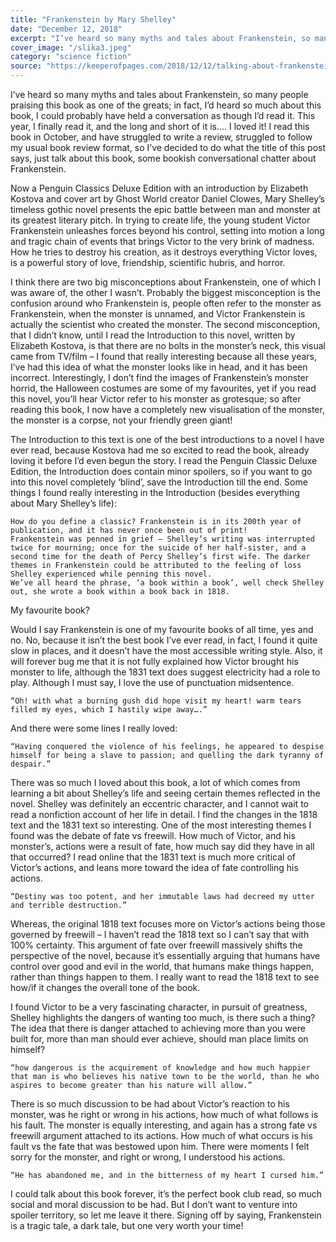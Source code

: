 ```yaml
---
title: "Frankenstein by Mary Shelley"
date: "December 12, 2018"
excerpt: "I’ve heard so many myths and tales about Frankenstein, so many people praising this book as one of the greats; in fact, I’d heard so much about this book, I could probably have held a conversation as though I’d read it."
cover_image: "/slika3.jpeg"
category: "science fiction"
source: "https://keeperofpages.com/2018/12/12/talking-about-frankenstein-by-mary-shelley/"
---
```


I’ve heard so many myths and tales about Frankenstein, so many people praising this book as one of the greats; in fact, I’d heard so much about this book, I could probably have held a conversation as though I’d read it. This year, I finally read it, and the long and short of it is…. I loved it! I read this book in October, and have struggled to write a review, struggled to follow my usual book review format, so I’ve decided to do what the title of this post says, just talk about this book, some bookish conversational chatter about Frankenstein.

Now a Penguin Classics Deluxe Edition with an introduction by Elizabeth Kostova and cover art by Ghost World creator Daniel Clowes, Mary Shelley’s timeless gothic novel presents the epic battle between man and monster at its greatest literary pitch. In trying to create life, the young student Victor Frankenstein unleashes forces beyond his control, setting into motion a long and tragic chain of events that brings Victor to the very brink of madness. How he tries to destroy his creation, as it destroys everything Victor loves, is a powerful story of love, friendship, scientific hubris, and horror.

I think there are two big misconceptions about Frankenstein, one of which I was aware of, the other I wasn’t. Probably the biggest misconception is the confusion around who Frankenstein is, people often refer to the monster as Frankenstein, when the monster is unnamed, and Victor Frankenstein is actually the scientist who created the monster. The second misconception, that I didn’t know, until I read the Introduction to this novel, written by Elizabeth Kostova, is that there are no bolts in the monster’s neck, this visual came from TV/film – I found that really interesting because all these years, I’ve had this idea of what the monster looks like in head, and it has been incorrect. Interestingly, I don’t find the images of Frankenstein’s monster horrid, the Halloween costumes are some of my favourites, yet if you read this novel, you’ll hear Victor refer to his monster as grotesque; so after reading this book, I now have a completely new visualisation of the monster, the monster is a corpse, not your friendly green giant!

The Introduction to this text is one of the best introductions to a novel I have ever read, because Kostova had me so excited to read the book, already loving it before I’d even begun the story. I read the Penguin Classic Deluxe Edition, the Introduction does contain minor spoilers, so if you want to go into this novel completely ‘blind’, save the Introduction till the end. Some things I found really interesting in the Introduction (besides everything about Mary Shelley’s life):

    How do you define a classic? Frankenstein is in its 200th year of publication, and it has never once been out of print!
    Frankenstein was penned in grief – Shelley’s writing was interrupted twice for mourning; once for the suicide of her half-sister, and a second time for the death of Percy Shelley’s first wife. The darker themes in Frankenstein could be attributed to the feeling of loss Shelley experienced while penning this novel.
    We’ve all heard the phrase, ‘a book within a book’, well check Shelley out, she wrote a book within a book back in 1818.

My favourite book?

Would I say Frankenstein is one of my favourite books of all time, yes and no. No, because it isn’t the best book I’ve ever read, in fact, I found it quite slow in places, and it doesn’t have the most accessible writing style. Also, it will forever bug me that it is not fully explained how Victor brought his monster to life, although the 1831 text does suggest electricity had a role to play. Although I must say, I love the use of punctuation midsentence.

    “Oh! with what a burning gush did hope visit my heart! warm tears filled my eyes, which I hastily wipe away….”

And there were some lines I really loved:

    “Having conquered the violence of his feelings, he appeared to despise himself for being a slave to passion; and quelling the dark tyranny of despair.”

There was so much I loved about this book, a lot of which comes from learning a bit about Shelley’s life and seeing certain themes reflected in the novel. Shelley was definitely an eccentric character, and I cannot wait to read a nonfiction account of her life in detail. I find the changes in the 1818 text and the 1831 text so interesting. One of the most interesting themes I found was the debate of fate vs freewill. How much of Victor, and his monster’s, actions were a result of fate, how much say did they have in all that occurred? I read online that the 1831 text is much more critical of Victor’s actions, and leans more toward the idea of fate controlling his actions.

    “Destiny was too potent, and her immutable laws had decreed my utter and terrible destruction.”

Whereas, the original 1818 text focuses more on Victor’s actions being those governed by freewill – I haven’t read the 1818 text so I can’t say that with 100% certainty. This argument of fate over freewill massively shifts the perspective of the novel, because it’s essentially arguing that humans have control over good and evil in the world, that humans make things happen, rather than things happen to them. I really want to read the 1818 text to see how/if it changes the overall tone of the book.

I found Victor to be a very fascinating character, in pursuit of greatness, Shelley highlights the dangers of wanting too much, is there such a thing? The idea that there is danger attached to achieving more than you were built for, more than man should ever achieve, should man place limits on himself?

    “how dangerous is the acquirement of knowledge and how much happier that man is who believes his native town to be the world, than he who aspires to become greater than his nature will allow.”

There is so much discussion to be had about Victor’s reaction to his monster, was he right or wrong in his actions, how much of what follows is his fault. The monster is equally interesting, and again has a strong fate vs freewill argument attached to its actions. How much of what occurs is his fault vs the fate that was bestowed upon him. There were moments I felt sorry for the monster, and right or wrong, I understood his actions.

    “He has abandoned me, and in the bitterness of my heart I cursed him.”

I could talk about this book forever, it’s the perfect book club read, so much social and moral discussion to be had. But I don’t want to venture into spoiler territory, so let me leave it there. Signing off by saying, Frankenstein is a tragic tale, a dark tale, but one very worth your time!
